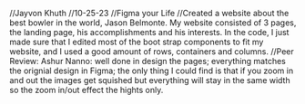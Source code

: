 //Jayvon Khuth
//10-25-23
//Figma your Life
//Created a website about the best bowler in the world, Jason Belmonte. My website consisted of 3 pages, the landing page, his accomplishments and his interests. In the code, I just made sure that I edited most of the boot strap components to fit my website, and I used a good amount of rows, containers and columns.
//Peer Review: Ashur Nanno: well done in design the pages; everything matches the orignial design in Figma; the only thing I could find is that if you zoom in and out the images get squished but everything will stay in the same width so the zoom in/out effect the hights only.
